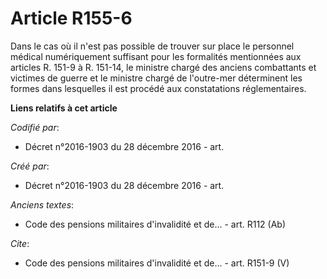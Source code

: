# Article R155-6

Dans le cas où il n'est pas possible de trouver sur place le personnel médical numériquement suffisant pour les formalités
mentionnées aux articles R. 151-9 à R. 151-14, le ministre chargé des anciens combattants et victimes de guerre et le
ministre chargé de l'outre-mer déterminent les formes dans lesquelles il est procédé aux constatations réglementaires.

**Liens relatifs à cet article**

_Codifié par_:

  - Décret n°2016-1903 du 28 décembre 2016 - art.

_Créé par_:

  - Décret n°2016-1903 du 28 décembre 2016 - art.

_Anciens textes_:

  - Code des pensions militaires d'invalidité et de... - art. R112 (Ab)

_Cite_:

  - Code des pensions militaires d'invalidité et de... - art. R151-9 (V)
